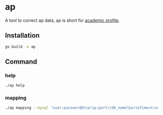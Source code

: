 # ap

A tool to correct ap data, ap is short for [academic profile](https://calmisland.atlassian.net/wiki/spaces/ET/pages/1459585203/User+Services+Academic+Profile).

## Installation

```bash
go build -o ap
```

## Command

### help

```bash
./ap help
```

### mapping

```bash
./ap mapping --mysql "user:password@tcp(ip:port)/db_name?parseTime=true&charset=utf8mb4"
```
